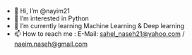 - 👋 Hi, I’m @nayim21
- 👀 I’m interested in Python 
- 🌱 I’m currently learning Machine Learning & Deep learning
- 📫 How to reach me : E-Mail: sahel_naseh21@yahoo.com  /  naeim.naseh@gmail.com

